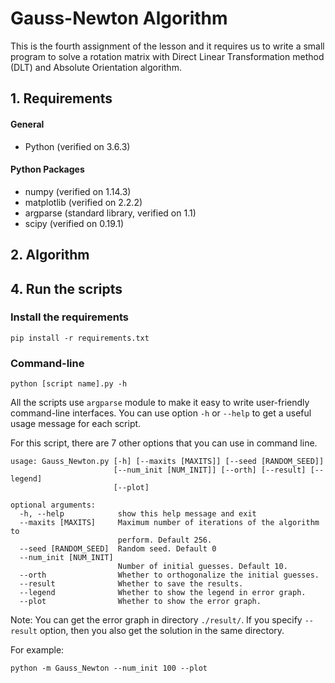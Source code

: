 ﻿# Gauss-Newton Algorithm
 
 This is the fourth assignment of the lesson and it requires us to write a small program to solve a rotation matrix with Direct Linear Transformation method (DLT) and Absolute Orientation algorithm.

## 1. Requirements
#### General
- Python (verified on 3.6.3)

#### Python Packages
- numpy (verified on 1.14.3)
- matplotlib (verified on 2.2.2)
- argparse (standard library, verified on 1.1)
- scipy (verified on 0.19.1)

## 2. Algorithm


## 4. Run the scripts

### Install the requirements

```
pip install -r requirements.txt
```

### Command-line

```
python [script name].py -h
```

All the scripts use `argparse` module to make it easy to write user-friendly command-line interfaces. You can use option `-h` or `--help` to get a useful usage message for each script.

For this script, there are 7 other options that you can use in command line.

```
usage: Gauss_Newton.py [-h] [--maxits [MAXITS]] [--seed [RANDOM_SEED]]
                       [--num_init [NUM_INIT]] [--orth] [--result] [--legend]
                       [--plot]

optional arguments:
  -h, --help            show this help message and exit
  --maxits [MAXITS]     Maximum number of iterations of the algorithm to
                        perform. Default 256.
  --seed [RANDOM_SEED]  Random seed. Default 0
  --num_init [NUM_INIT]
                        Number of initial guesses. Default 10.
  --orth                Whether to orthogonalize the initial guesses.
  --result              Whether to save the results.
  --legend              Whether to show the legend in error graph.
  --plot                Whether to show the error graph.

```

Note: You can get the error graph in directory `./result/`. If you specify `--result` option, then you also get the solution in the same directory. 

For example:

```
python -m Gauss_Newton --num_init 100 --plot
```
